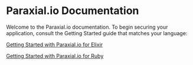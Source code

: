 # Paraxial.io Documentation

Welcome to the Paraxial.io documentation. To begin securing your application, consult the Getting Started guide that matches your language:

[Getting Started with Paraxial.io for Elixir](./elixir/started.md)

[Getting Started with Paraxial.io for Ruby](./ruby/start.md)


